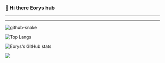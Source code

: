 ### 👋 Hi there Eorys hub

---

---
<!-- 贪吃蛇 -->
<picture>
  <source media="(prefers-color-scheme: dark)" srcset="https://cdn.jsdelivr.net/gh/WhiteCells/WhiteCells/profile-snake-contrib/github-contribution-grid-snake-dark.svg" />
  <source media="(prefers-color-scheme: light)" srcset="https://cdn.jsdelivr.net/gh/WhiteCells/WhiteCells/profile-snake-contrib/github-contribution-grid-snake.svg" />
  <img alt="github-snake" src="https://cdn.jsdelivr.net/gh/sun0225SUN/sun0225SUN/profile-snake-contrib/github-contribution-grid-snake-dark.svg" />
</picture>

<!--语言使用-->
![Top Langs](https://github-readme-stats-ten-topaz-80.vercel.app/api/top-langs/?username=WhiteCells&langs_count=8&show_icons=true&bg_color=00000000&theme=bear&hide=batchfile,html&hide_border=true)

<!-- github 提交等状态 -->
![Eorys's GitHub stats](https://github-readme-stats.vercel.app/api?username=WhiteCells&show_icons=true&bg_color=00000000&theme=bear&hide_border=true)

<!--

[![Eorys's GitHub stats-Dark](https://github-readme-stats.vercel.app/api?username=WhiteCells&show_icons=true&theme=gruvbox_light#gh-dark-mode-only)](https://github.com/anuraghazra/github-readme-stats#gh-dark-mode-only)
[![Eorys's GitHub stats-Light](https://github-readme-stats.vercel.app/api?username=WhiteCells&show_icons=true&theme=vue#gh-light-mode-only)](https://github.com/anuraghazra/github-readme-stats#gh-light-mode-only)


<a href="https://github.com/anuraghazra/github-readme-stats">
  <img height=200 align="center" src="https://github-readme-stats.vercel.app/api?username=WhiteCells&show_icons=true&theme=radical" />
</a>
<a href="https://github.com/anuraghazra/convoychat">
  <img height=200 align="center" src="https://github-readme-stats.vercel.app/api/top-langs?username=WhiteCells&layout=compact&langs_count=8&card_width=320&langs_count=8&show_icons=true&theme=radical" />
</a>

-->

<a href="https://github.com/WhiteCells/Note">
  <img align="center" src="https://github-readme-stats.vercel.app/api/pin/?username=WhiteCells&repo=endless-note&bg_color=00000000&theme=bear&hide_border=true" />
</a>
<!-- <a href="https://github.com/WhiteCells/WhiteCells.github.io">
  <img align="center" src="https://github-readme-stats.vercel.app/api/pin/?username=WhiteCells&repo=WhiteCells.github.io&bg_color=00000000&theme=bear" />
</a>
 -->
